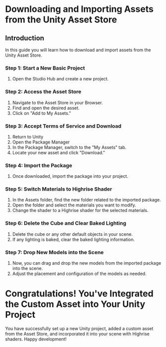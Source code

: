 # **Downloading and Importing Assets from the Unity Asset Store**

## **Introduction**
In this guide you will learn how to download and import assets from the Unity Asset Store.

### **Step 1: Start a New Basic Project**
1. Open the Studio Hub and create a new project.

### **Step 2: Access the Asset Store**
1. Navigate to the Asset Store in your Browser.
2. Find and open the desired asset.
3. Click on "Add to My Assets."

### **Step 3: Accept Terms of Service and Download**
1. Return to Unity
2. Open the Package Manager
3. In the Package Manager, switch to the "My Assets" tab.
2. Locate your new asset and click "Download."

### **Step 4: Import the Package**
1. Once downloaded, import the package into your project.

### **Step 5: Switch Materials to Highrise Shader**
1. In the Assets folder, find the new folder related to the imported package.
2. Open the folder and select the materials you want to modify.
3. Change the shader to a Highrise shader for the selected materials.

### **Step 6: Delete the Cube and Clear Baked Lighting**
1. Delete the cube or any other default objects in your scene.
2. If any lighting is baked, clear the baked lighting information.

### **Step 7: Drop New Models into the Scene**
1. Now, you can drag and drop the new models from the imported package into the scene.
2. Adjust the placement and configuration of the models as needed.

# **Congratulations! You've Integrated the Custom Asset into Your Unity Project**

You have successfully set up a new Unity project, added a custom asset from the Asset Store, and incorporated it into your scene with Highrise shaders. Happy development!
